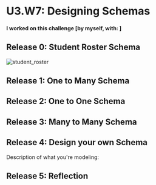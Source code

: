 # U3.W7: Designing Schemas


#### I worked on this challenge [by myself, with: ]


## Release 0: Student Roster Schema
<!-- display your image inline here -->
![student_roster](https://www.dropbox.com/s/s2zigckzkih2ti1/schema_1.tiff?raw=true)

## Release 1: One to Many Schema
<!-- display your image inline here -->


## Release 2: One to One Schema
<!-- display your image inline here -->


## Release 3: Many to Many Schema
<!-- display your image inline here -->


## Release 4: Design your own Schema
Description of what you're modeling: 

<!-- display your one-to-one image inline here -->
<!-- display your many-to-many image inline here -->

## Release 5: Reflection

